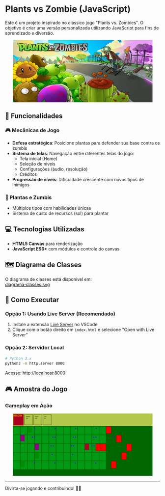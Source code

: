 # Plants vs Zombie (JavaScript)

Este é um projeto inspirado no clássico jogo "Plants vs. Zombies". O objetivo é criar uma versão personalizada utilizando JavaScript para fins de aprendizado e diversão.

<div align="center">
<img width="455" height="203" src="./docs/img/planta-vs-zombie-loadscreen.webp">
</div>

## 🌟 Funcionalidades

### 🎮 Mecânicas de Jogo

- **Defesa estratégica**: Posicione plantas para defender sua base contra os zumbis
- **Sistema de telas**: Navegação entre diferentes telas do jogo:
  - Tela inicial (Home)
  - Seleção de níveis
  - Configurações (áudio, resolução)
  - Créditos
- **Progressão de níveis**: Dificuldade crescente com novos tipos de inimigos

### 🌿 Plantas e Zumbis

- Múltiplos tipos com habilidades únicas
- Sistema de custo de recursos (sol) para plantar

## 💻 Tecnologias Utilizadas

- **HTML5 Canvas** para renderização
- **JavaScript ES6+** com módulos e controle do canvas

## 🗺️ Diagrama de Classes

O diagrama de classes está disponível em:  
[diagrama-classes.svg](./docs/img/Planta%20vs%20Zombie%20-%20Diagrama.svg)

## 🚀 Como Executar

### Opção 1: Usando Live Server (Recomendado)

1. Instale a extensão [Live Server](https://marketplace.visualstudio.com/items?itemName=ritwickdey.LiveServer) no VSCode
2. Clique com o botão direito em `index.html` e selecione "Open with Live Server"

### Opção 2: Servidor Local

```bash
# Python 3.x
python3 -m http.server 8000
```

Acesse: http://localhost:8000

## 🎮 Amostra do Jogo

### Gameplay em Ação

<div align="center">
<img width="455" height="203" src="./docs/img/layout-with-elements-new.png">
</div>

---

Divirta-se jogando e contribuindo! 🌱🧟
